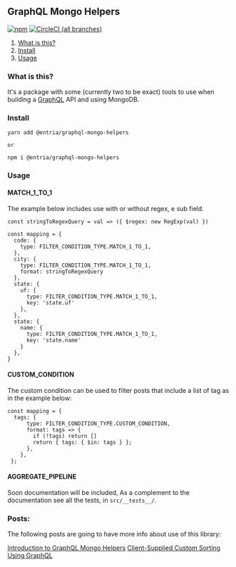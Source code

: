 ## GraphQL Mongo Helpers

[![npm](https://img.shields.io/npm/v/@entria/graphql-mongo-helpers.svg)](https://www.npmjs.com/package/@entria/graphql-mongo-helpers)
[![CircleCI (all branches)](https://img.shields.io/circleci/project/github/entria/graphql-mongo-helpers.svg)](https://circleci.com/gh/entria/graphql-mongo-helpers)

1. [What is this?](#what-is-this)
1. [Install](#install)
1. [Usage](#usage)

### What is this?

It's a package with some (currently two to be exact) tools to use when building a [GraphQL][graphql] API and using MongoDB.

### Install

```
yarn add @entria/graphql-mongo-helpers

or

npm i @entria/graphql-mongo-helpers
```

### Usage

#### MATCH_1_TO_1
The example below includes use with or without regex, e sub field.
```
const stringToRegexQuery = val => ({ $regex: new RegExp(val) })

const mapping = {
  code: {
    type: FILTER_CONDITION_TYPE.MATCH_1_TO_1,
  },
  city: {
    type: FILTER_CONDITION_TYPE.MATCH_1_TO_1,
    format: stringToRegexQuery
  },
  state: {
    uf: {
      type: FILTER_CONDITION_TYPE.MATCH_1_TO_1,
      key: 'state.uf'
    },
  },
  state: {
    name: {
      type: FILTER_CONDITION_TYPE.MATCH_1_TO_1,
      key: 'state.name'
    }
  },
}
```

#### CUSTOM_CONDITION
The custom condition can be used to filter posts that include a list of tag as in the example below:

```
const mapping = {
  tags: {
      type: FILTER_CONDITION_TYPE.CUSTOM_CONDITION,
      format: tags => {
        if (!tags) return []
        return { tags: { $in: tags } };
      },
    },
 };
```

#### AGGREGATE_PIPELINE
Soon documentation will be included, As a complement to the documentation see all the tests, in `src/__tests__/`.

### Posts:
The following posts are going to have more info about use of this library:

[Introduction to GraphQL Mongo Helpers][post-a]
[Client-Supplied Custom Sorting Using GraphQL][post-b]

[graphql]: https://github.com/graphql/graphql-js
[post-a]: https://medium.com/@jonathancardoso/introduction-to-graphql-mongo-helpers-a457944d4c8a
[post-b]: https://medium.com/@jonathancardoso/client-supplied-custom-sorting-using-graphql-54e4b87f6011
